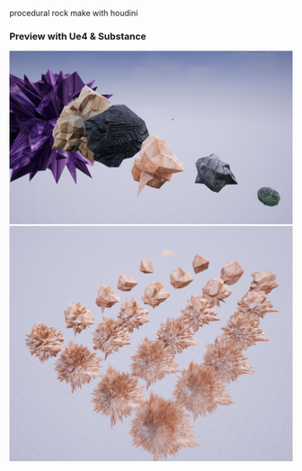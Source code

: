 procedural rock make with houdini 

### Preview with Ue4 & Substance

![preview](./rock.png)
![preview1](./rock1.png)
